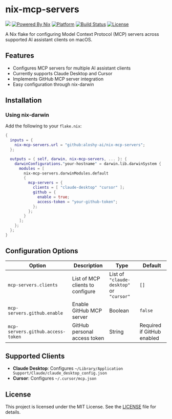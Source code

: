 # nix-mcp-servers

[![](https://img.shields.io/badge/aloshy.🅰🅸-000000.svg?style=for-the-badge)](https://aloshy.ai)
[![Powered By Nix](https://img.shields.io/badge/NIX-POWERED-5277C3.svg?style=for-the-badge&logo=nixos)](https://nixos.org)
[![Platform](https://img.shields.io/badge/MACOS-ONLY-000000.svg?style=for-the-badge&logo=apple)](https://github.com/aloshy-ai/nix-mcp-servers)
[![Build Status](https://img.shields.io/badge/BUILD-PASSING-success.svg?style=for-the-badge&logo=github)](https://github.com/aloshy-ai/nix-mcp-servers/actions)
[![License](https://img.shields.io/badge/LICENSE-MIT-blue.svg?style=for-the-badge)](./LICENSE)

A Nix flake for configuring Model Context Protocol (MCP) servers across supported AI assistant clients on macOS.

## Features

- Configures MCP servers for multiple AI assistant clients
- Currently supports Claude Desktop and Cursor
- Implements GitHub MCP server integration
- Easy configuration through nix-darwin

## Installation

### Using nix-darwin

Add the following to your `flake.nix`:

```nix
{
  inputs = {
    nix-mcp-servers.url = "github:aloshy-ai/nix-mcp-servers";
  };

  outputs = { self, darwin, nix-mcp-servers, ... }: {
    darwinConfigurations."your-hostname" = darwin.lib.darwinSystem {
      modules = [
        nix-mcp-servers.darwinModules.default
        {
          mcp-servers = {
            clients = [ "claude-desktop" "cursor" ];
            github = {
              enable = true;
              access-token = "your-github-token";
            };
          };
        }
      ];
    };
  };
}
```

## Configuration Options

| Option | Description | Type | Default |
|--------|-------------|------|---------|
| `mcp-servers.clients` | List of MCP clients to configure | List of `"claude-desktop"` or `"cursor"` | `[]` |
| `mcp-servers.github.enable` | Enable GitHub MCP server | Boolean | `false` |
| `mcp-servers.github.access-token` | GitHub personal access token | String | Required if GitHub enabled |

## Supported Clients

- **Claude Desktop**: Configures `~/Library/Application Support/Claude/claude_desktop_config.json`
- **Cursor**: Configures `~/.cursor/mcp.json`

## License

This project is licensed under the MIT License. See the [LICENSE](./LICENSE) file for details.
